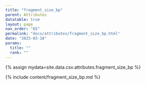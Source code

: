 ```yaml
---
title: "fragment_size_bp"
parent: Attributes
datatable: true
layout: page
nav_order: "65"
permalink: "docs/attributes/fragment_size_bp.html"
date: "2025-03-18"
params:
  title: ""
  rank: ""
---
```

{% assign mydata=site.data.csv.attributes.fragment_size_bp %} 

{% include content/fragment_size_bp.md %}
